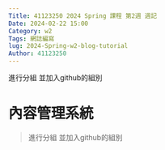 ```yaml
---
Title: 41123250 2024 Spring 課程 第2週 週記
Date: 2024-02-22 15:00
Category: w2
Tags: 網誌編寫
lug: 2024-Spring-w2-blog-tutorial
Author: 41123250
---
```


進行分組 並加入github的組別

<!-- PELICAN_END_SUMMARY -->

# 內容管理系統
> 進行分組 並加入github的組別
